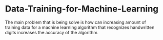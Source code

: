 # Data-Training-for-Machine-Learning
The main problem that is being solve is how can increasing amount of training data for a machine learning algorithm that recognizes handwritten digits increases the accuracy of the algorithm.
